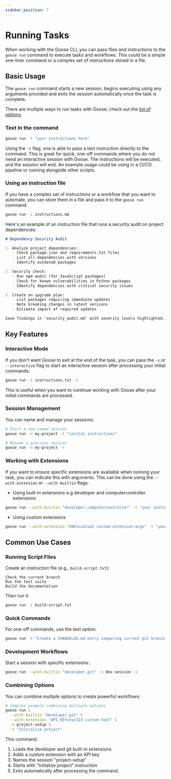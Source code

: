 ```yaml
---
sidebar_position: 7
---
```

# Running Tasks

When working with the Goose CLI, you can pass files and instructions to the `goose run` command to execute tasks and workflows. This could be a simple one-liner command or a complex set of instructions stored in a file.

## Basic Usage

The `goose run` command starts a new session, begins executing using any arguments provided and exits the session automatically once the task is complete. 

There are multiple ways to run tasks with Goose; check out the [list of options](/docs/guides/goose-cli-commands.md#run-options).

### Text in the command
```bash
goose run -t "your instructions here"
```

Using the `-t` flag, one is able to pass a text instruction directly to the command. This is great for quick, one-off commands where you do not need an interactive session with Goose. The instructions will be executed, and the session will end. An example usage could be using in a CI/CD pipeline or running alongside other scripts.

### Using an instruction file
If you have a complex set of instructions or a workflow that you want to automate, you can store them in a file and pass it to the `goose run` command:

```bash
goose run -i instructions.md
```

Here's an example of an instruction file that runs a security audit on project dependencies:

```md
# Dependency Security Audit

1. Analyze project dependencies:
   - Check package.json and requirements.txt files
   - List all dependencies with versions
   - Identify outdated packages

2. Security check:
   - Run npm audit (for JavaScript packages)
   - Check for known vulnerabilities in Python packages
   - Identify dependencies with critical security issues

3. Create an upgrade plan:
   - List packages requiring immediate updates
   - Note breaking changes in latest versions
   - Estimate impact of required updates

Save findings in 'security_audit.md' with severity levels highlighted.
```

## Key Features

### Interactive Mode

If you don't want Goose to exit at the end of the task, you can pass the `-s` or `--interactive` flag to start an interactive session after processing your initial commands:

```bash
goose run -i instructions.txt -s
```

This is useful when you want to continue working with Goose after your initial commands are processed.

### Session Management

You can name and manage your sessions:

```bash
# Start a new named session
goose run -n my-project -t "initial instructions"

# Resume a previous session
goose run -n my-project -r
```

### Working with Extensions

If you want to ensure specific extensions are available when running your task, you can indicate this with arguments. This can be done using the `--with-extension` or `--with-builtin` flags:

- Using built-in extensions e.g developer and computercontroller extensions

```bash
goose run --with-builtin "developer,computercontroller" -t "your instructions"
```

- Using custom extensions

```bash
goose run --with-extension "ENV1=value1 custom-extension-args" -t "your instructions"
```

## Common Use Cases

### Running Script Files

Create an instruction file (e.g., `build-script.txt`):
```text
Check the current branch
Run the test suite
Build the documentation
```

Then run it:
```bash
goose run -i build-script.txt
```

### Quick Commands

For one-off commands, use the text option:
```bash
goose run -t "Create a CHANGELOG.md entry comparing current git branch with main"
```

### Development Workflows

Start a session with specific extensions:
```bash
goose run --with-builtin "developer,git" -n dev-session -s
```

### Combining Options

You can combine multiple options to create powerful workflows:

```bash
# Complex example combining multiple options
goose run \
  --with-builtin "developer,git" \
  --with-extension "API_KEY=xyz123 custom-tool" \
  -n project-setup \
  -t "Initialize project" 
```

This command:
1. Loads the developer and git built-in extensions
2. Adds a custom extension with an API key
3. Names the session "project-setup"
4. Starts with "Initialize project" instruction
5. Exits automatically after processing the command.